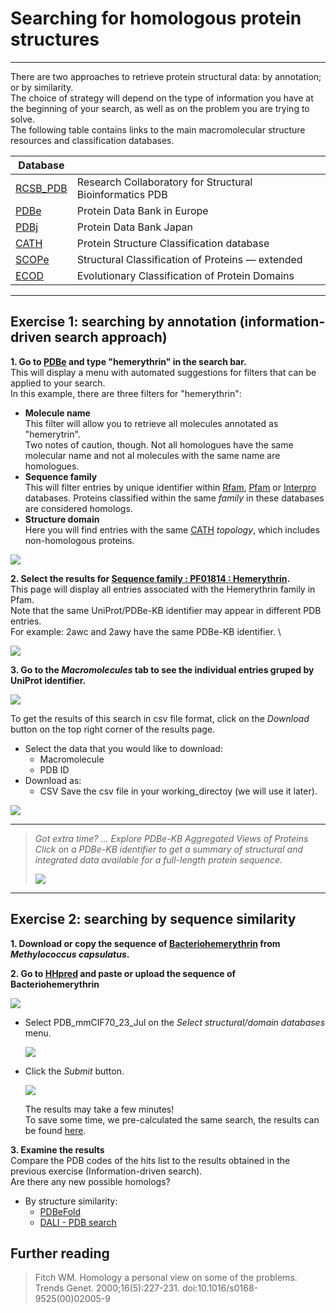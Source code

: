 # Searching for homologous protein structures
_____
There are two approaches to retrieve protein structural data: by annotation; or by similarity.  
The choice of strategy will depend on the type of information you have at the beginning of 
your search, as well as on the problem you are trying to solve.\
The following table contains links to the main macromolecular structure resources and classification databases.

| Database                               |      | 
|----------------------------------------|------|
| [RCSB_PDB](https://www.rcsb.org/)      | Research Collaboratory for Structural Bioinformatics PDB |
| [PDBe](https://www.ebi.ac.uk/pdbe/)    | Protein Data Bank in Europe                              |
| [PDBj](https://pdbj.org/)              | Protein Data Bank Japan                                  |
| [CATH](https://www.cathdb.info/)       | Protein Structure Classification database                |
| [SCOPe](https://scop.berkeley.edu/)    | Structural Classification of Proteins — extended         |
| [ECOD](http://prodata.swmed.edu/ecod/) | Evolutionary Classification of Protein Domains           |
_____
## Exercise 1: searching by annotation (information-driven search approach) 

**1. Go to [PDBe](https://www.ebi.ac.uk/pdbe/) and type "hemerythrin" in the search bar.** \
   This will display a menu with automated suggestions for filters that can be applied to your search. \
   In this example, there are three filters for "hemerythrin": 
   - **Molecule name** \
     This filter will allow you to retrieve all molecules annotated as "hemerytrin". \
     Two notes of caution, though. Not all homologues have the same molecular name and not al molecules with the same name are homologues.
   - **Sequence family** \
     This will filter entries by unique identifier within [Rfam](https://rfam.xfam.org/), [Pfam](https://pfam.xfam.org/) or [Interpro](https://www.ebi.ac.uk/interpro/) databases. Proteins classified within the same *family* in these databases are considered homologs.
   - **Structure domain** \
     Here you will find entries with the same [CATH](https://www.cathdb.info/) *topology*, which includes non-homologous proteins.

   ![](https://github.com/Claualvarez/ECCB2020/blob/master/Figures/Hemerythrin_seq_fam_searchPDBe.png)

**2. Select the results for [Sequence family : PF01814 : Hemerythrin](https://www.ebi.ac.uk/pdbe/entry/search/index/?searchParams=%7B%22q_all_sequence_family%22:%5B%7B%22value%22:%22PF01814%20:%20Hemerythrin%22,%22condition1%22:%22AND%22,%22condition2%22:%22Contains%22%7D%5D,%22resultState%22:%7B%22tabIndex%22:0,%22paginationIndex%22:1,%22perPage%22:%2210%22,%22sortBy%22:%22Sort%20by%22%7D%7D).** \
   This page will display all entries associated with the Hemerythrin family in Pfam. \
   Note that the same UniProt/PDBe-KB identifier may appear in different PDB entries. \
   For example: 2awc and 2awy have the same PDBe-KB identifier. \

   ![](https://github.com/Claualvarez/ECCB2020/blob/master/Figures/Hemerythrin_entries_per_prot.png)

**3. Go to the *Macromolecules* tab to see the individual entries gruped by UniProt identifier.** 

   ![](https://github.com/Claualvarez/ECCB2020/blob/master/Figures/Molecules_tab.png)
   
   To get the results of this search in csv file format, click on the *Download* button on the top right corner of the results page. 
   - Select the data that you would like to download:
     - Macromolecule
     - PDB ID
   - Download as:
     - CSV
   Save the csv file in your working_directoy (we will use it later).
   
   ![](https://github.com/Claualvarez/ECCB2020/blob/master/Figures/PDBe_hemerythrin_download.png)
   
_____
   > _Got extra time? ... Explore PDBe-KB Aggregated Views of Proteins_ \
   > _Click on a PDBe-KB identifier to get a summary of structural and integrated data available for a full-length protein sequence._
   > 
   > ![](https://github.com/Claualvarez/ECCB2020/blob/master/Figures/PDBeKB.png)
   >
_____

## Exercise 2: searching by  sequence similarity
 
**1. Download or copy the sequence of [Bacteriohemerythrin](https://www.uniprot.org/uniprot/Q60AX2.fasta) from _Methylococcus capsulatus_.**

**2. Go to [HHpred](https://toolkit.tuebingen.mpg.de/tools/hhpred) and paste or upload the sequence of Bacteriohemerythrin**

  ![](https://github.com/Claualvarez/ECCB2020/blob/master/Figures/HHpred_sequence.png)
  
  - Select PDB_mmCIF70_23_Jul on the *Select structural/domain databases* menu.
    
    ![](https://github.com/Claualvarez/ECCB2020/blob/master/Figures/HHpred_select_options.png)
    
  - Click the *Submit* button.
    
    ![](https://github.com/Claualvarez/ECCB2020/blob/master/Figures/HHpred_submit.png)
    
    The results may take a few minutes! \
    To save some time, we pre-calculated the same search, the results can be found [here](https://toolkit.tuebingen.mpg.de/jobs/Q60AX2). 


**3. Examine the results** \
     Compare the PDB codes of the hits list to the results obtained in the previous exercise (Information-driven search).\
     Are there any new possible homologs?

- By structure similarity: 
  - [PDBeFold](https://www.ebi.ac.uk/msd-srv/ssm/) 
  - [DALI - PDB search](http://ekhidna2.biocenter.helsinki.fi/dali/)

## Further reading
> Fitch WM. Homology a personal view on some of the problems.  
Trends Genet. 2000;16(5):227-231. doi:10.1016/s0168-9525(00)02005-9
